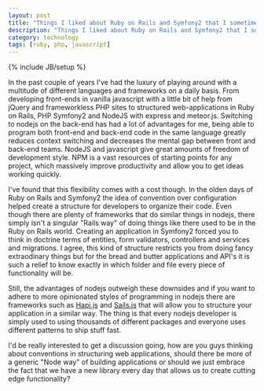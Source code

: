 ```yaml
---
layout: post
title: "Things I liked about Ruby on Rails and Symfony2 that I sometimes miss in NodeJS"
description: "Things I liked about Ruby on Rails and Symfony2 that I sometimes miss in NodeJS"
category: technology
tags: [ruby, php, javascript]
---
```

{% include JB/setup %}

In the past couple of years I've had the luxury of playing around with a multitude of different languages and frameworks on a daily basis. From developing front-ends in vanilla javascript with a little bit of help from jQuery and frameworkless PHP sites to structured web-applications in Ruby on Rails, PHP Symfony2 and NodeJS with express and meteor.js. Switching to nodejs on the back-end has had a lot of advantages for me, being able to program both front-end and back-end code in the same language greatly reduces context switching and decreases the mental gap between front and back-end teams. NodeJS and javascript give great amounts of freedom of development style. NPM is a vast resources of starting points for any project, which massively improve productivity and allow you to get ideas working quickly.

I've found that this flexibility comes with a cost though. In the olden days of Ruby on Rails and Symfony2 the idea of convention over configuration helped create a structure for developers to organize their code. Even though there are plenty of frameworks that do similar things in nodejs, there simply isn't a singular "Rails way" of doing things like there used to be in the Ruby on Rails world. Creating an application in Symfony2 forced you to think in doctrine terms of entities, form validators, controllers and services and migrations. I agree, this kind of structure restricts you from doing fancy extraodinary things but for the bread and butter applications and API's it is such a relief to know exactly in which folder and file every piece of functionality will be.

Still, the advantages of nodejs outweigh these downsides and if you want to adhere to more opinionated styles of programming in nodejs there are frameworks such as [Hapi.js](http://hapijs.com) and [Sails.js](http://sailsjs.org) that will allow you to structure your application in a similar way. The thing is that every nodejs developer is simply used to using thousands of different packages and everyone uses different patterns to ship stuff fast.

I'd be really interested to get a discussion going, how are you guys thinking about conventions in structuring web applications, should there be more of a generic "Node way" of building applications or should we just embrace the fact that we have a new library every day that allows us to create cutting edge functionality?
